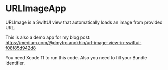 # URLImageApp

URLImage is a SwiftUI view that automatically loads an image from provided URL.

This is also a demo app for my blog post: https://medium.com/@dmytro.anokhin/url-image-view-in-swiftui-f08f85d942d8

You need Xcode 11 to run this code. Also you need to fill your Bundle identifier. 

